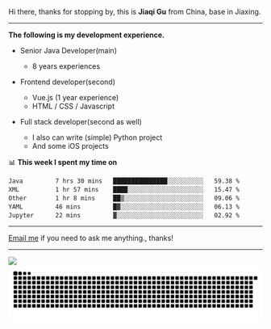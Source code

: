 Hi there, thanks for stopping by, this is **Jiaqi Gu** from China, base in Jiaxing.

---

**The following is my development experience.**

- Senior Java Developer(main)
  - 8 years experiences

- Frontend developer(second)
  - Vue.js (1 year experience)
  - HTML / CSS / Javascript
  
- Full stack developer(second as well)
  - I also can write (simple) Python project
  - And some iOS projects

📊 **This week I spent my time on**
<!--START_SECTION:waka-->

```txt
Java         7 hrs 30 mins   ███████████████░░░░░░░░░░   59.38 %
XML          1 hr 57 mins    ████░░░░░░░░░░░░░░░░░░░░░   15.47 %
Other        1 hr 8 mins     ██▒░░░░░░░░░░░░░░░░░░░░░░   09.06 %
YAML         46 mins         █▓░░░░░░░░░░░░░░░░░░░░░░░   06.13 %
Jupyter      22 mins         ▓░░░░░░░░░░░░░░░░░░░░░░░░   02.92 %
```

<!--END_SECTION:waka-->

---

[Email me](mailto:htk2klwgr@mozmail.com?subject=Hiring_from_GitHub) if you need to ask me anything., thanks!

---

![]( https://visitor-badge.glitch.me/badge?page_id=githubgujiaqi)
![]( https://github.com/droid-Q/droid-Q/raw/output/github-contribution-grid-snake.svg#gh-dark-mode-only)
